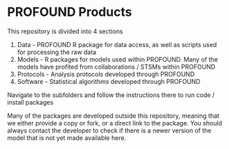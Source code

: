 # PROFOUND Products

This repository is divided into 4 sections

1. Data - PROFOUND R package for data access, as well as scripts used for processing the raw data
2. Models - R packages for models used within PROFOUND. Many of the models have profited from collaborations / STSMs within PROFOUND
3. Protocols - Analysis protocols developed through PROFOUND
4. Software - Statistical algorithms developed through PROFOUND

Navigate to the subfolders and follow the instructions there to run code / install packages 

Many of the packages are developed outside this repository, meaning that we either provide a copy or fork, or a direct link to the package. You should always contact the developer to check if there is a newer version of the model that is not yet made available here.  

